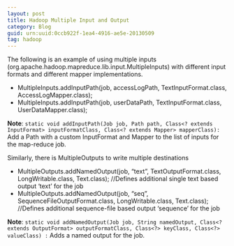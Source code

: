```yaml
---
layout: post
title: Hadoop Multiple Input and Output
category: Blog
guid: urn:uuid:0ccb922f-1ea4-4916-ae5e-20130509
tag: hadoop
---
```

The following is an example of using multiple inputs (org.apache.hadoop.mapreduce.lib.input.MultipleInputs) with different input formats and different mapper implementations.

* MultipleInputs.addInputPath(job, accessLogPath, TextInputFormat.class, AccessLogMapper.class);
* MultipleInputs.addInputPath(job, userDataPath, TextInputFormat.class, UserDataMapper.class);

**Note**: `static void addInputPath(Job job, Path path, Class<? extends InputFormat> inputFormatClass, Class<? extends Mapper> mapperClass):` Add a Path with a custom InputFormat and Mapper to the list of inputs for the map-reduce job.

Similarly, there is MultipleOutputs to write multiple destinations

* MultipleOutputs.addNamedOutput(job, “text”, TextOutputFormat.class, LongWritable.class, Text.class); //Defines additional single text based output ‘text’ for the job
* MultipleOutputs.addNamedOutput(job, “seq”,   SequenceFileOutputFormat.class,   LongWritable.class, Text.class); //Defines additional sequence-file based output ‘sequence’ for the job

**Note**: `static void addNamedOutput(Job job, String namedOutput, Class<? extends OutputFormat> outputFormatClass, Class<?> keyClass, Class<?> valueClass) :` Adds a named output for the job.




